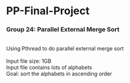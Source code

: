 # PP-Final-Project
<h3>Group 24: Parallel External Merge Sort</h3></br>
Using Pthread to do parallel external merge sort</br>
</br>
Input file size: 1GB</br>
Input file contains lots of alphabets</br>
Goal: sort the alphabets in ascending order</br>
